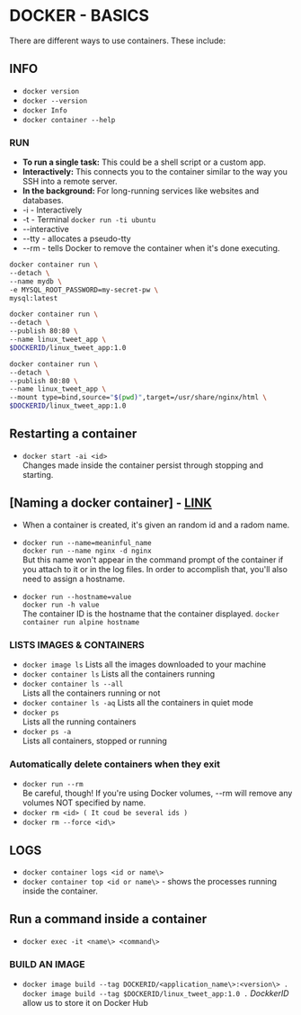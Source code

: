 # DOCKER - BASICS

There are different ways to use containers. These include:

## INFO

* `docker version`
* `docker --version`
* `docker Info`
* `docker container --help`

### RUN

* **To run a single task:** This could be a shell script or a custom app.  
* **Interactively:** This connects you to the container similar to the way you SSH into a remote server.
* **In the background:** For long-running services like websites and databases.
* -i - Interactively
* -t - Terminal
  `docker run -ti ubuntu`
* --interactive
* --tty - allocates a pseudo-tty
* --rm - tells Docker to remove the container when it's done executing.

```bash
docker container run \
--detach \
--name mydb \
-e MYSQL_ROOT_PASSWORD=my-secret-pw \
mysql:latest
```

```bash
docker container run \
--detach \
--publish 80:80 \
--name linux_tweet_app \
$DOCKERID/linux_tweet_app:1.0
````

```bash
docker container run \
--detach \
--publish 80:80 \
--name linux_tweet_app \
--mount type=bind,source="$(pwd)",target=/usr/share/nginx/html \
$DOCKERID/linux_tweet_app:1.0
```

## Restarting a container

* `docker start -ai <id>`  
  Changes made inside the container persist through stopping and starting.

## [Naming a docker container] - [LINK](https://www.digitalocean.com/community/tutorials/naming-docker-containers-3-tips-for-beginners)

* When a container is created, it's given an random id and a radom name.

* `docker run --name=meaninful_name`  
  `docker run --name nginx -d nginx`  
  But this name won't appear in the command prompt of the container if you attach to it or in the log files. In order to accomplish that, you'll also need to assign a hostname.

* `docker run --hostname=value`  
  `docker run -h value`  
The container ID is the hostname that the container displayed.
`docker container run alpine hostname`

### LISTS IMAGES & CONTAINERS

* `docker image ls`
  Lists all the images downloaded to your machine
* `docker container ls`
  Lists all the containers running
* `docker container ls --all`  
  Lists all the containers running or not
* `docker container ls -aq`
  Lists all the containers in quiet mode
* `docker ps`  
  Lists all the running containers
* `docker ps -a`  
  Lists all containers, stopped or running

### Automatically delete containers when they exit

* `docker run --rm`  
   Be careful, though! If you're using Docker volumes, --rm will remove any volumes NOT specified by name.
* `docker rm <id> ( It coud be several ids )`
* `docker rm --force <id\>`

## LOGS

* `docker container logs <id or name\>`
* `docker container top <id or name\>` - shows the processes running inside the container.

## Run a command inside a container

* `docker exec -it <name\> <command\>`

### BUILD AN IMAGE

* `docker image build --tag DOCKERID/<application_name\>:<version\> .`  
  `docker image build --tag $DOCKERID/linux_tweet_app:1.0 .`
  *DockkerID* allow us to store it on Docker Hub
